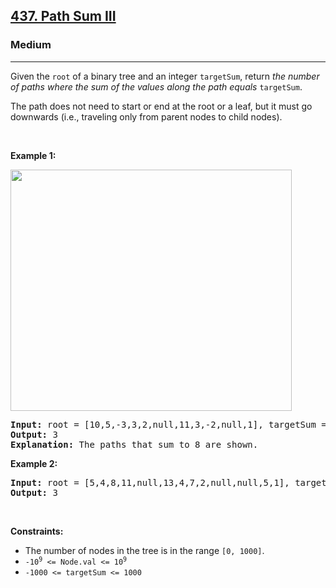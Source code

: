 <h2><a href="https://leetcode.com/problems/path-sum-iii/">437. Path Sum III</a></h2><h3>Medium</h3><hr><div><p>Given the <code>root</code> of a binary tree and an integer <code>targetSum</code>, return <em>the number of paths where the sum of the values&nbsp;along the path equals</em>&nbsp;<code>targetSum</code>.</p>

<p>The path does not need to start or end at the root or a leaf, but it must go downwards (i.e., traveling only from parent nodes to child nodes).</p>

<p>&nbsp;</p>
<p><strong class="example">Example 1:</strong></p>
<img alt="" src="https://assets.leetcode.com/uploads/2021/04/09/pathsum3-1-tree.jpg" style="width: 450px; height: 386px;"><ocid-button-p class="ocid-button-p" id="downloadButton_https://assets.leetcode.com/uploads/2021/04/09/pathsum3-1-tree.jpg__0"><ocidbutton></ocidbutton></ocid-button-p>
<pre><strong>Input:</strong> root = [10,5,-3,3,2,null,11,3,-2,null,1], targetSum = 8
<strong>Output:</strong> 3
<strong>Explanation:</strong> The paths that sum to 8 are shown.
</pre>

<p><strong class="example">Example 2:</strong></p>

<pre><strong>Input:</strong> root = [5,4,8,11,null,13,4,7,2,null,null,5,1], targetSum = 22
<strong>Output:</strong> 3
</pre>

<p>&nbsp;</p>
<p><strong>Constraints:</strong></p>

<ul>
	<li>The number of nodes in the tree is in the range <code>[0, 1000]</code>.</li>
	<li><code>-10<sup>9</sup> &lt;= Node.val &lt;= 10<sup>9</sup></code></li>
	<li><code>-1000 &lt;= targetSum &lt;= 1000</code></li>
</ul>
</div>